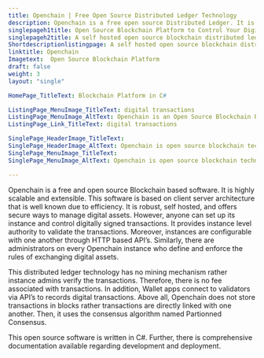 ```yaml
---
title: Openchain | Free Open Source Distributed Ledger Technology
description: Openchain is a free open source Distributed Ledger. It is scalable, provides instance level authority to validate transactions and manage digital assets.
singlepageh1title: Open Source Blockchain Platform to Control Your Digital Assets
singlepageh2title: A self hosted open source blockchain distributed ledger platform. It offers digitally signed transactions, HTTP endpoints to build wallets, and asset management.
Shortdescriptionlistingpage: A self hosted open source blockchain distributed ledger platform. It offers digitally signed transactions, HTTP endpoints to build wallets, and asset management.
linktitle: Openchain
Imagetext:  Open Source Blockchain Platform
draft: false
weight: 3
layout: "single"

HomePage_TitleText: Blockchain Platform in C#

ListingPage_MenuImage_TitleText: digital transactions
ListingPage_MenuImage_AltText: Openchain is an Open Source Blockchain Platform for digital transactions
ListingPage_Link_TitleText: digital transactions

SinglePage_HeaderImage_TitleText: 
SinglePage_HeaderImage_AltText: Openchain is open source blockchain technology platform
SinglePage_MenuImage_TitleText: 
SinglePage_MenuImage_AltText: Openchain is open source blockchain technology to control your digital assets

---
```


Openchain is a free and open source Blockchain based software. It is highly scalable and extensible. This software is based on client server architecture that is well known due to efficiency. It is robust, self hosted, and offers secure ways to manage digital assets. However, anyone can set up its instance and control digitally signed transactions. It provides instance level authority to validate the transactions. Moreover, instances are configurable with one another through HTTP based API’s. Similarly, there are administrators on every Openchain instance who define and enforce the rules of exchanging digital assets.

This distributed ledger technology has no mining mechanism rather instance admins verify the transactions. Therefore, there is no fee associated with transactions. In addition, Wallet apps connect to validators via API’s to records digital transactions. Above all, Openchain does not store transactions in blocks rather transactions are directly linked with one another. Then, it uses the consensus algorithm named Partionned Consensus.

This open source software is written in C#. Further, there is comprehensive documentation available regarding development and deployment.

<a class="anchor" id="requirements" name="requirements" style="font-size: 12.16px;"></a>
